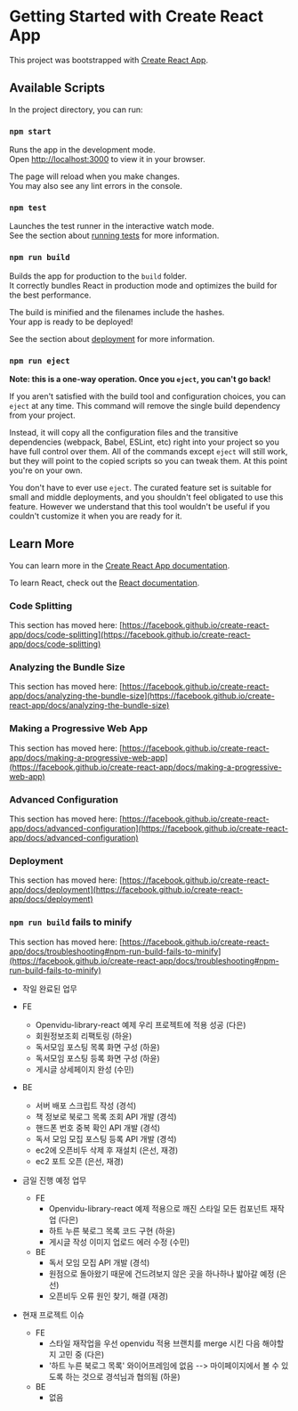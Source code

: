 # Getting Started with Create React App

This project was bootstrapped with [Create React App](https://github.com/facebook/create-react-app).

## Available Scripts

In the project directory, you can run:

### `npm start`

Runs the app in the development mode.\
Open [http://localhost:3000](http://localhost:3000) to view it in your browser.

The page will reload when you make changes.\
You may also see any lint errors in the console.

### `npm test`

Launches the test runner in the interactive watch mode.\
See the section about [running tests](https://facebook.github.io/create-react-app/docs/running-tests) for more information.

### `npm run build`

Builds the app for production to the `build` folder.\
It correctly bundles React in production mode and optimizes the build for the best performance.

The build is minified and the filenames include the hashes.\
Your app is ready to be deployed!

See the section about [deployment](https://facebook.github.io/create-react-app/docs/deployment) for more information.

### `npm run eject`

**Note: this is a one-way operation. Once you `eject`, you can't go back!**

If you aren't satisfied with the build tool and configuration choices, you can `eject` at any time. This command will remove the single build dependency from your project.

Instead, it will copy all the configuration files and the transitive dependencies (webpack, Babel, ESLint, etc) right into your project so you have full control over them. All of the commands except `eject` will still work, but they will point to the copied scripts so you can tweak them. At this point you're on your own.

You don't have to ever use `eject`. The curated feature set is suitable for small and middle deployments, and you shouldn't feel obligated to use this feature. However we understand that this tool wouldn't be useful if you couldn't customize it when you are ready for it.

## Learn More

You can learn more in the [Create React App documentation](https://facebook.github.io/create-react-app/docs/getting-started).

To learn React, check out the [React documentation](https://reactjs.org/).

### Code Splitting

This section has moved here: [https://facebook.github.io/create-react-app/docs/code-splitting](https://facebook.github.io/create-react-app/docs/code-splitting)

### Analyzing the Bundle Size

This section has moved here: [https://facebook.github.io/create-react-app/docs/analyzing-the-bundle-size](https://facebook.github.io/create-react-app/docs/analyzing-the-bundle-size)

### Making a Progressive Web App

This section has moved here: [https://facebook.github.io/create-react-app/docs/making-a-progressive-web-app](https://facebook.github.io/create-react-app/docs/making-a-progressive-web-app)

### Advanced Configuration

This section has moved here: [https://facebook.github.io/create-react-app/docs/advanced-configuration](https://facebook.github.io/create-react-app/docs/advanced-configuration)

### Deployment

This section has moved here: [https://facebook.github.io/create-react-app/docs/deployment](https://facebook.github.io/create-react-app/docs/deployment)

### `npm run build` fails to minify

This section has moved here: [https://facebook.github.io/create-react-app/docs/troubleshooting#npm-run-build-fails-to-minify](https://facebook.github.io/create-react-app/docs/troubleshooting#npm-run-build-fails-to-minify)

- 작일 완료된 업무
 - FE
   - Openvidu-library-react 예제 우리 프로젝트에 적용 성공 (다은)
   - 회원정보조회 리팩토링 (하윤)
   - 독서모임 포스팅 목록 화면 구성 (하윤)
   - 독서모임 포스팅 등록 화면 구성 (하윤)
   - 게시글 상세페이지 완성 (수민)

  - BE
    - 서버 배포 스크립트 작성 (경석)
    - 책 정보로 북로그 목록 조회 API 개발 (경석)
    - 핸드폰 번호 중복 확인 API 개발 (경석)
    - 독서 모임 모집 포스팅 등록 API 개발 (경석)
    - ec2에 오픈비두 삭제 후 재설치 (은선, 재경)
    - ec2 포트 오픈 (은선, 재경)

- 금일 진행 예정 업무
  - FE
    - Openvidu-library-react 예제 적용으로 깨진 스타일 모든 컴포넌트 재작업 (다은)
    - 하트 누른 북로그 목록 코드 구현 (하윤)
    - 게시글 작성 이미지 업로드 에러 수정 (수민)
  - BE
    - 독서 모임 모집 API 개발 (경석)
    - 원점으로 돌아왔기 때문에 건드려보지 않은 곳을 하나하나 밟아갈 예정 (은선)
    - 오픈비두 오류 원인 찾기, 해결 (재경)

- 현재 프로젝트 이슈
  - FE
    - 스타일 재작업을 우선 openvidu 적용 브랜치를 merge 시킨 다음 해야할지 고민 중 (다은)
    - '하트 누른 북로그 목록' 와이어프레임에 없음 --> 마이페이지에서 볼 수 있도록 하는 것으로 경석님과 협의됨 (하윤)
  - BE
    - 없음


